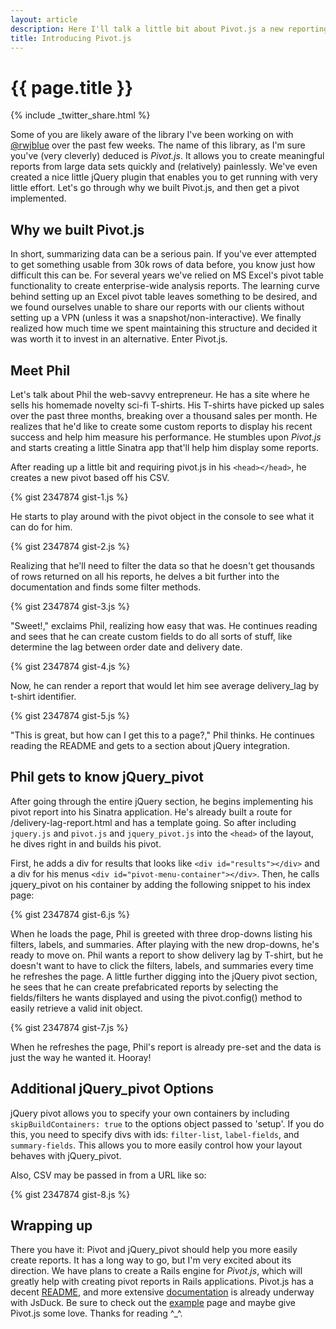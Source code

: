 ```yaml
---
layout: article
description: Here I'll talk a little bit about Pivot.js a new reporting library that let's you create extremely flexible reports on the fly.
title: Introducing Pivot.js
---
```


# {{ page.title }}

{% include _twitter_share.html %}

Some of you are likely aware of the library I've been working on with [@rwjblue](https://twitter.com/#!/rwjblue) over the past few weeks.  The name of this library, as I'm sure you've (very cleverly) deduced is *Pivot.js*.  It allows you to create meaningful reports from large data sets quickly and (relatively) painlessly.  We've even created a nice little jQuery plugin that enables you to get running with very little effort. Let's go through why we built Pivot.js, and then get a pivot implemented.

## Why we built Pivot.js

In short, summarizing data can be a serious pain.  If you've ever attempted to get something usable from 30k rows of data before, you know just how difficult this can be.  For several years we've relied on MS Excel's pivot table functionality to create enterprise-wide analysis reports.  The learning curve behind setting up an Excel pivot table leaves something to be desired, and we found ourselves unable to share our reports with our clients without setting up a VPN (unless it was a snapshot/non-interactive). We finally realized how much time we spent maintaining this structure and decided it was worth it to invest in an alternative.  Enter Pivot.js.

## Meet Phil

Let's talk about Phil the web-savvy entrepreneur.  He has a site where he sells his homemade novelty sci-fi T-shirts.  His T-shirts have picked up sales over the past three months, breaking over a thousand sales per month.   He realizes that he'd like to create some custom reports to display his recent success and help him measure his performance.  He stumbles upon *Pivot.js* and starts creating a little Sinatra app that'll help him display some reports.

After reading up a little bit and requiring pivot.js in his `<head></head>`, he creates a new pivot based off his CSV.

{% gist 2347874 gist-1.js %}

He starts to play around with the pivot object in the console to see what it can do for him.

{% gist 2347874 gist-2.js %}

Realizing that he'll need to filter the data so that he doesn't get thousands of rows returned on all his reports, he delves a bit further into the documentation and finds some filter methods.

{% gist 2347874 gist-3.js %}

"Sweet!," exclaims Phil, realizing how easy that was.  He continues reading and sees that he can create custom fields to do all sorts of stuff, like determine the lag between order date and delivery date.

{% gist 2347874 gist-4.js %}

Now, he can render a report that would let him see average delivery_lag by t-shirt identifier.

{% gist 2347874 gist-5.js %}

"This is great, but how can I get this to a page?," Phil thinks.  He continues reading the README and gets to a section about jQuery integration.

## Phil gets to know jQuery_pivot

After going through the entire jQuery section, he begins implementing his pivot report into his Sinatra application.  He's already built a route for /delivery-lag-report.html and has a template going.  So after including `jquery.js` and `pivot.js` and `jquery_pivot.js` into the `<head>` of the layout, he dives right in and builds his pivot.

First, he adds a div for results that looks like `<div id="results"></div>` and a div for his menus `<div id="pivot-menu-container"></div>`.  Then, he calls jquery_pivot on his container by adding the following snippet to his index page:

{% gist 2347874 gist-6.js %}

When he loads the page, Phil is greeted with three drop-downs listing his filters, labels, and summaries.  After playing with the new drop-downs, he's ready to move on.  Phil wants a report to show delivery lag by T-shirt, but he doesn't want to have to click the filters, labels, and summaries every time he refreshes the page.  A little further digging into the jQuery pivot section, he sees that he can create prefabricated reports by selecting the fields/filters he wants displayed and using the pivot.config() method to easily retrieve a valid init object.

{% gist 2347874 gist-7.js %}

When he refreshes the page, Phil's report is already pre-set and the data is just the way he wanted it.  Hooray!

## Additional jQuery_pivot Options

jQuery pivot allows you to specify your own containers by including `skipBuildContainers: true` to the options object passed to 'setup'.  If you do this, you need to specify divs with ids: `filter-list`, `label-fields`, and `summary-fields`.  This allows you to more easily control how your layout behaves with jQuery_pivot.

Also, CSV may be passed in from a URL like so:

{% gist 2347874 gist-8.js %}

## Wrapping up

There you have it: Pivot and jQuery\_pivot should help you more easily create reports.  It has a long way to go, but I'm very excited about its direction.  We have plans to create a Rails engine for *Pivot.js*, which will greatly help with creating pivot reports in Rails applications.  Pivot.js has a decent [README](https://github.com/rjackson/pivot.js/blob/master/README.md), and more extensive [documentation](http://rjackson.github.com/pivot.js/docs/index.html#!/api/Pivot) is already underway with JsDuck.  Be sure to check out the [example](http://rjackson.github.com/pivot.js/) page and maybe give Pivot.js some love.  Thanks for reading ^_^.